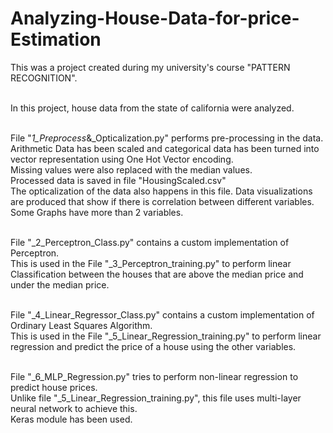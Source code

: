 # Analyzing-House-Data-for-price-Estimation
This was a project created during my university's course "PATTERN RECOGNITION". <br>
<br>

In this project, house data from the state of california were analyzed.<br><br>

File "_1_Preprocess_&_Opticalization.py" performs pre-processing in the data. <br>
Arithmetic Data has been scaled and categorical data has been turned into vector representation using One Hot Vector encoding. <br>
Missing values were also replaced with the median values.<br>
Processed data is saved in file "HousingScaled.csv" <br>
The opticalization of the data also happens in this file. Data visualizations are produced that show if there is correlation between different variables. Some Graphs have more than 2 variables.<br><br>

File "_2_Perceptron_Class.py" contains a custom implementation of Perceptron. <br>
This is used in the File "_3_Perceptron_training.py" to perform linear Classification between the houses that are above the median price and under the median price.<br><br>

File "_4_Linear_Regressor_Class.py" contains a custom implementation of Ordinary Least Squares Algorithm. <br>
This is used in the File "_5_Linear_Regression_training.py" to perform linear regression and predict the price of a house using the other variables.<br><br>

File "_6_MLP_Regression.py" tries to perform non-linear regression to predict house prices.<br>
Unlike file "_5_Linear_Regression_training.py", this file uses multi-layer neural network to achieve this. <br>
Keras module has been used.
